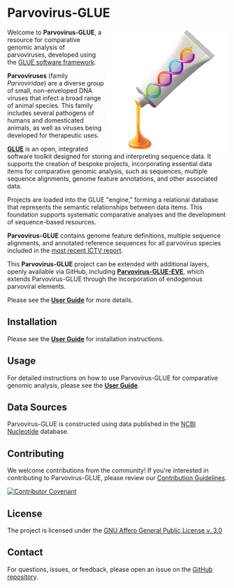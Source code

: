 # Parvovirus-GLUE

<img src="md/parvo-glue-logo.png" align="right" alt="" width="280"/>

Welcome to **Parvovirus-GLUE**, a resource for comparative genomic analysis of parvoviruses, developed using the [GLUE software framework](https://github.com/giffordlabcvr/gluetools).

**Parvoviruses** (family *Parvoviridae*) are a diverse group of small, non-enveloped DNA viruses that infect a broad range of animal species. This family includes several pathogens of humans and domesticated animals, as well as viruses being developed for therapeutic uses.

**[GLUE](https://github.com/giffordlabcvr/gluetools)** is an open, integrated software toolkit designed for storing and interpreting sequence data. It supports the creation of bespoke projects, incorporating essential data items for comparative genomic analysis, such as sequences, multiple sequence alignments, genome feature annotations, and other associated data.

Projects are loaded into the GLUE "engine," forming a relational database that represents the semantic relationships between data items. This foundation supports systematic comparative analyses and the development of sequence-based resources.

**Parvovirus-GLUE** contains genome feature definitions, multiple sequence alignments, and annotated reference sequences for all parvovirus species included in the [most recent ICTV report](https://ictv.global/report/chapter/parvoviridae/parvoviridae).

This **Parvovirus-GLUE**  project can be extended with additional layers, openly available via GitHub, including **[Parvovirus-GLUE-EVE](https://github.com/giffordlabcvr/Parvovirus-GLUE-EVE)**, which extends Parvovirus-GLUE through the incorporation of endogenous parvoviral elements.

Please see the **[User Guide](https://github.com/giffordlabcvr/Parvovirus-GLUE/wiki)** for more details.

## Installation

Please see the **[User Guide](https://github.com/giffordlabcvr/Parvovirus-GLUE/wiki)** for installation instructions.

## Usage

For detailed instructions on how to use Parvovirus-GLUE for comparative genomic analysis, please see the **[User Guide](https://github.com/giffordlabcvr/Parvovirus-GLUE/wiki/Interacting-with-Projects)**.

## Data Sources

Parvovirus-GLUE is constructed using data published in the [NCBI Nucleotide](https://www.ncbi.nlm.nih.gov/nuccore) database.

## Contributing

We welcome contributions from the community! If you're interested in contributing to Parvovirus-GLUE, please review our [Contribution Guidelines](./md/CONTRIBUTING.md).

[![Contributor Covenant](https://img.shields.io/badge/Contributor%20Covenant-2.1-4baaaa.svg)](./md/code_of_conduct.md)

## License

The project is licensed under the [GNU Affero General Public License v. 3.0](https://www.gnu.org/licenses/agpl-3.0.en.html)

## Contact

For questions, issues, or feedback, please open an issue on the [GitHub repository](https://github.com/giffordlabcvr/Parvovirus-GLUE/issues).

